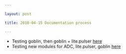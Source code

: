 ```yaml
---

layout: post

title: 2018-04-15 Documentation process

---
```



-   Testing goblin, then goblin + lite.pulser
    [here](/include/20180415a/Readme.md)
-   Testing new modules for ADC, lite.pulser, goblin
    [here](/include/20180415r/Readme.md)

